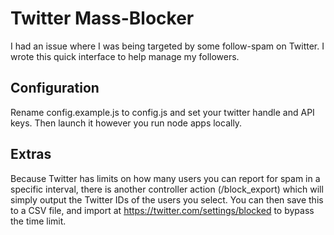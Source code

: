 # Twitter Mass-Blocker

I had an issue where I was being targeted by some follow-spam on Twitter. I wrote this quick interface to help manage my followers.

## Configuration

Rename config.example.js to config.js and set your twitter handle and API keys. Then launch it however you run node apps locally.

## Extras

Because Twitter has limits on how many users you can report for spam in a specific interval, there is another controller action (/block_export) which will simply output the Twitter IDs of the users you select. You can then save this to a CSV file, and import at https://twitter.com/settings/blocked to bypass the time limit.
